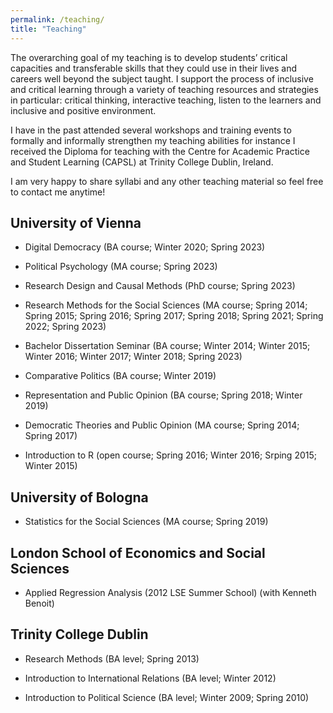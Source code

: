 ```yaml
---
permalink: /teaching/
title: "Teaching"
---
```


The overarching goal of my teaching is to develop students’ critical capacities and transferable skills
that they could use in their lives and careers well beyond the subject taught.
I support the process of inclusive and critical learning through a variety of teaching resources
and strategies in particular: critical thinking, interactive teaching, listen to the learners and inclusive and positive environment.

I have in the past attended several workshops and training events to formally and 
informally strengthen my teaching abilities for instance I received the Diploma for teaching with the 
Centre for Academic Practice and Student Learning (CAPSL) at Trinity College Dublin, Ireland.

I am very happy to share syllabi and any other teaching material so feel free to contact me anytime!

## University of Vienna
- Digital Democracy (BA course; Winter 2020; Spring 2023)

- Political Psychology (MA course; Spring 2023)

- Research Design and Causal Methods (PhD course; Spring 2023)

- Research Methods for the Social Sciences (MA course; Spring 2014; Spring 2015; Spring 2016; Spring 2017; Spring 2018; Spring 2021; Spring 2022; Spring 2023)

- Bachelor Dissertation Seminar (BA course; Winter 2014; Winter 2015; Winter 2016; Winter 2017; Winter 2018; Spring 2023)

- Comparative Politics (BA course; Winter 2019)

- Representation and Public Opinion (BA course; Spring 2018; Winter 2019)

- Democratic Theories and Public Opinion (MA course; Spring 2014; Spring 2017)

- Introduction to R (open course; Spring 2016; Winter 2016; Srping 2015; Winter 2015)


## University of Bologna
- Statistics for the Social Sciences (MA course; Spring 2019)

## London School of Economics and Social Sciences
- Applied Regression Analysis (2012 LSE Summer School) (with Kenneth Benoit)

## Trinity College Dublin
- Research Methods (BA level; Spring 2013)

- Introduction to International Relations (BA level; Winter 2012)

- Introduction to Political Science (BA level; Winter 2009; Spring 2010)

